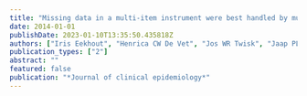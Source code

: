 ```yaml
---
title: "Missing data in a multi-item instrument were best handled by multiple imputation at the item score level"
date: 2014-01-01
publishDate: 2023-01-10T13:35:50.435818Z
authors: ["Iris Eekhout", "Henrica CW De Vet", "Jos WR Twisk", "Jaap PL Brand", "Michiel R de Boer", "Martijn W Heymans"]
publication_types: ["2"]
abstract: ""
featured: false
publication: "*Journal of clinical epidemiology*"
---
```


